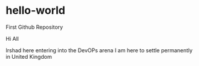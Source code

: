 # hello-world
First Github Repository

Hi All

Irshad here entering into the DevOPs arena
I am here to settle permanently in United Kingdom
